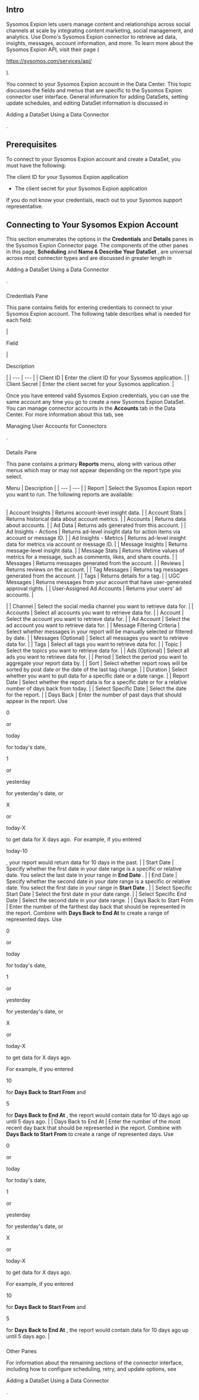 

Intro
-------

Sysomos Expion lets users manage content and relationships across social channels at scale by integrating content marketing, social management, and analytics. Use Domo's Sysomos Expion connector to retrieve ad data, insights, messages, account information, and more. To learn more about the Sysomos Expion API, visit their page (

https://sysomos.com/services/api/

).


 You connect to your Sysomos Expion account in the Data Center. This topic discusses the fields and menus that are specific to the Sysomos Expion connector user interface. General information for adding DataSets, setting update schedules, and editing DataSet information is discussed in

Adding a DataSet Using a Data Connector

.


 Prerequisites
---------------

To connect to your Sysomos Expion account and create a DataSet, you must have the following:

 The client ID for your Sysomos Expion application
* The client secret for your Sysomos Expion application

If you do not know your credentials, reach out to your Sysomos support representative.


 Connecting to Your Sysomos Expion Account
-------------------------------------------


 This section enumerates the options in the
 **Credentials**
 and
 **Details**
 panes in the Sysomos Expion Connector page. The components of the other panes in this page,
 **Scheduling**
 and
 **Name & Describe Your DataSet**
 , are universal across most connector types and are discussed in greater length in

Adding a DataSet Using a Data Connector

.


###

Credentials Pane


 This pane contains fields for entering credentials to connect to your Sysomos Expion account. The following table describes what is needed for each field:


|

Field

|

Description

|
| --- | --- |
|
 Client ID
  |
 Enter the client ID for your Sysomos application.
  |
|
 Client Secret
  |
 Enter the client secret for your Sysomos application.
  |


 Once you have entered valid Sysomos Expion credentials, you can use the same account any time you go to create a new Sysomos Expion DataSet. You can manage connector accounts in the
 **Accounts**
 tab in the Data Center. For more information about this tab, see

Managing User Accounts for Connectors

.


###
 Details Pane

This pane contains a primary
 **Reports**
 menu, along with various other menus which may or may not appear depending on the report type you select.


 Menu
  |
 Description
  |
| --- | --- |
|
 Report
  |
 Select the Sysomos Expion report you want to run. The following reports are available:


|  |  |
| --- | --- |
|
 Account Insights
  |
 Returns account-level insight data.
  |
|
 Account Stats
  |
 Returns historical data about account metrics.
  |
|
 Accounts
  |
 Returns data about accounts.
  |
|
 Ad Data
  |
 Returns ads generated from this account.
  |
|
 Ad Insights - Actions
  |
 Returns ad-level insight data for action items via account or message ID.
  |
|
 Ad Insights - Metrics
  |
 Returns ad-level insight data for metrics via account or message ID.
  |
|
 Message Insights
  |
 Returns message-level insight data.
  |
|
 Message Stats
  |
 Returns lifetime values of metrics for a message, such as comments, likes, and share counts.
  |
|
 Messages
  |
 Returns messages generated from the account.
  |
|
 Reviews
  |
 Returns reviews on the account.
  |
|
 Tag Messages
  |
 Returns tag messages generated from the account.
  |
|
 Tags
  |
 Returns details for a tag.
  |
|
 UGC Messages
  |
 Returns messages from your account that have user-generated approval rights.
  |
|
 User-Assigned Ad Accounts
  |
 Returns your users' ad accounts.
  |

|
|
 Channel
  |
 Select the social media channel you want to retrieve data for.
  |
|
 Accounts
  |
 Select all accounts you want to retrieve data for.
  |
|
 Account
  |
 Select the account you want to retrieve data for.
  |
|
 Ad Account
  |
 Select the ad account you want to retrieve data for.
  |
|
 Message Filtering Criteria
  |
 Select whether messages in your report will be manually selected or filtered by date.
  |
|
 Messages (Optional)
  |
 Select all messages you want to retrieve data for.
  |
|
 Tags
  |
 Select all tags you want to retrieve data for.
  |
|
 Topic
  |
 Select the topics you want to retrieve data for.
  |
|
 Ads (Optional)
  |
 Select all ads you want to retrieve data for.
  |
|
 Period
  |
 Select the period you want to aggregate your report data by.
  |
|
 Sort
  |
 Select whether report rows will be sorted by post date or the date of the last tag change.
  |
|
 Duration
  |
 Select whether you want to pull data for a specific date or a date range.
  |
|
 Report Date
  |
 Select whether the report data is for a specific date or for a relative number of days back from today.
  |
|
 Select Specific Date
  |
 Select the date for the report.
  |
|
 Days Back
  |
 Enter the number of past days that should appear in the report. Use

0

or

today

for today's date,

1

or

yesterday

for yesterday's date, or

X

or

today-X

to get data for X days ago.  For example, if you entered

today-10

, your report would return data for 10 days in the past.
  |
|
 Start Date
  |
 Specify whether the first date in your date range is a specific or relative date. You select the last date in your range in
 **End Date**
 .
  |
|
 End Date
  |
 Specify whether the second date in your date range is a specific or relative date. You select the first date in your range in
 **Start Date**
 .
  |
|
 Select Specific Start Date
  |
 Select the first date in your date range.
  |
|
 Select Specific End Date
  |
 Select the second date in your date range.
  |
|
 Days Back to Start From
  |
 Enter the number of the farthest day back that should be represented in the report. Combine with
 **Days Back to End At**
 to create a range of represented days. Use

0

or

today

for today's date,

1

or

yesterday

for yesterday's date, or

X

or

today-X

to get data for X days ago.


 For example, if you entered

10

for
 **Days Back to Start From**
 and

5

for
 **Days Back to End At**
 , the report would contain data for 10 days ago up until 5 days ago.
  |
|
 Days Back to End At
  |
 Enter the number of the most recent day back that should be represented in the report. Combine with
 **Days Back to Start From**
 to create a range of represented days. Use

0

or

today

for today's date,

1

or

yesterday

for yesterday's date, or

X

or

today-X

to get data for X days ago.


 For example, if you entered

10

for
 **Days Back to Start From**
 and

5

for
 **Days Back to End At**
 , the report would contain data for 10 days ago up until 5 days ago.
  |


###
 Other Panes

For information about the remaining sections of the connector interface, including how to configure scheduling, retry, and update options, see

Adding a DataSet Using a Data Connector

.

